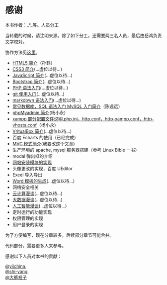 # 感谢

本书作者：_\*_等。人员分工

当转载的时候，请注明来源。除了如下分工，还需要两三名人员，最后由岳鸿负责文字校对。

协作方法见[这里](ch-3-20.md)。

* [HTML5 简介](ch-1-11.md)（孙鹤）
* [CSS3 简介](ch-1-12.md)\(...虚位以待...\)
* [JavaScript 简介](ch-1-13.md)\(...虚位以待...\)
* [Bootstrap 简介](ch-1-14.md)\(...虚位以待...\)
* [PHP 语法入门](ch-1-15.md)\(...虚位以待...\)
* [git 使用入门](appendix-e.md)\(...虚位以待...\)
* [markdown 语法入门](ch-1-16.md)\(...虚位以待...\)
* [常见数据库，SQL 语法入门 MySQL 入门简介](ch-1-17.md)（陈远远）
* [phpMyadmin 简介](ch-1-04.md)\(杨小永\)
* [xampp 部分配置文件说明,php.ini，http.conf，http-xampp.conf，http-vhosts.conf](ch-1-18.md)（杨小永）
* [VritualBox 简介](ch-1-19.md)\(...虚位以待...\)
* 百度 Echarts 的使用（已经完成）
* [MVC 模式简介](ch-1-08.md)\(我要改这个文章\)
* 生产环境的 apache, mysql 服务器搭建（参考 Linux Bible 一书）
* modal 弹出框的介绍
* [网站安装模块的实现](ch-2-35.md)
* 头像更改的实现，百度 UEditor
* Excel 导入导出
* [Word 模板的生成](ch-2-34.md)\(...虚位以待...\)
* 网络安全相关
* [云计算漫谈](appendix-i.md)\(...虚位以待...\)
* [大数据漫谈](appendix-i.md)\(...虚位以待...\)
* [人工智能漫谈](appendix-i.md)\(...虚位以待...\)
* 定时运行的功能实现
* 权限管理的实现
* 用户登录的实现

为了方便编写，现在分章较多，后续部分章节可能合并。

代码部分，需要更多人来参与。

感谢以下人员对本书的贡献：

[@yiichina](http://www.yiichina.com/),  
[@shi-yang](https://github.com/shi-yang/iisns/),  
[@大裤衩子](http://www.yiichina.com/user/21428)

